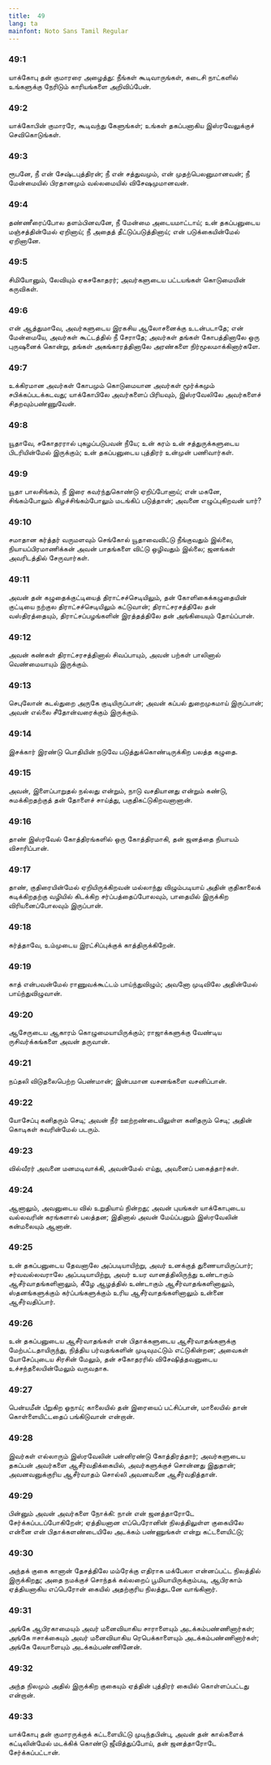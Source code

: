 ```yaml
---
title:  49
lang: ta
mainfont: Noto Sans Tamil Regular
---
```


###  49:1

யாக்கோபு தன் குமாரரை அழைத்து: நீங்கள் கூடிவாருங்கள், கடைசி நாட்களில் உங்களுக்கு நேரிடும் காரியங்களை அறிவிப்பேன்.

###  49:2

யாக்கோபின் குமாரரே, கூடிவந்து கேளுங்கள்; உங்கள் தகப்பனாகிய இஸ்ரவேலுக்குச் செவிகொடுங்கள்.

###  49:3

ரூபனே, நீ என் சேஷ்டபுத்திரன்; நீ என் சத்துவமும், என் முதற்பெலனுமானவன்; நீ மேன்மையில் பிரதானமும் வல்லமையில் விசேஷமுமானவன்.

###  49:4

தண்ணீரைப்போல தளம்பினவனே, நீ மேன்மை அடையமாட்டாய்; உன் தகப்பனுடைய மஞ்சத்தின்மேல் ஏறினாய்; நீ அதைத் தீட்டுப்படுத்தினாய்; என் படுக்கையின்மேல் ஏறினானே.

###  49:5

சிமியோனும், லேவியும் ஏகசகோதரர்; அவர்களுடைய பட்டயங்கள் கொடுமையின் கருவிகள்.

###  49:6

என் ஆத்துமாவே, அவர்களுடைய இரகசிய ஆலோசனைக்கு உடன்படாதே; என் மேன்மையே, அவர்கள் கூட்டத்தில் நீ சேராதே; அவர்கள் தங்கள் கோபத்தினாலே ஒரு புருஷனைக் கொன்று, தங்கள் அகங்காரத்தினாலே அரண்களை நிர்மூலமாக்கினார்களே.

###  49:7

உக்கிரமான அவர்கள் கோபமும் கொடுமையான அவர்கள் மூர்க்கமும் சபிக்கப்படக்கடவது; யாக்கோபிலே அவர்களைப் பிரியவும், இஸ்ரவேலிலே அவர்களைச் சிதறவும்பண்ணுவேன்.

###  49:8

யூதாவே, சகோதரரால் புகழப்படுபவன் நீயே; உன் கரம் உன் சத்துருக்களுடைய பிடரியின்மேல் இருக்கும்; உன் தகப்பனுடைய புத்திரர் உன்முன் பணிவார்கள்.

###  49:9

யூதா பாலசிங்கம், நீ இரை கவர்ந்துகொண்டு ஏறிப்போனாய்; என் மகனே, சிங்கம்போலும் கிழச்சிங்கம்போலும் மடங்கிப் படுத்தான்; அவனை எழுப்புகிறவன் யார்?

###  49:10

சமாதான கர்த்தர் வருமளவும் செங்கோல் யூதாவைவிட்டு நீங்குவதும் இல்லை, நியாயப்பிரமாணிக்கன் அவன் பாதங்களை விட்டு ஒழிவதும் இல்லை; ஜனங்கள் அவரிடத்தில் சேருவார்கள்.

###  49:11

அவன் தன் கழுதைக்குட்டியைத் திராட்சச்செடியிலும், தன் கோளிகைக்கழுதையின் குட்டியை நற்குல திராட்சச்செடியிலும் கட்டுவான்; திராட்சரசத்திலே தன் வஸ்திரத்தையும், திராட்சப்பழங்களின் இரத்தத்திலே தன் அங்கியையும் தோய்ப்பான்.

###  49:12

அவன் கண்கள் திராட்சரசத்தினால் சிவப்பாயும், அவன் பற்கள் பாலினால் வெண்மையாயும் இருக்கும்.

###  49:13

செபுலோன் கடல்துறை அருகே குடியிருப்பான்; அவன் கப்பல் துறைமுகமாய் இருப்பான்; அவன் எல்லை சீதோன்வரைக்கும் இருக்கும்.

###  49:14

இசக்கார் இரண்டு பொதியின் நடுவே படுத்துக்கொண்டிருக்கிற பலத்த கழுதை.

###  49:15

அவன், இளைப்பாறுதல் நல்லது என்றும், நாடு வசதியானது என்றும் கண்டு, சுமக்கிறதற்குத் தன் தோளைச் சாய்த்து, பகுதிகட்டுகிறவனானான்.

###  49:16

தாண் இஸ்ரவேல் கோத்திரங்களில் ஒரு கோத்திரமாகி, தன் ஜனத்தை நியாயம் விசாரிப்பான்.

###  49:17

தாண், குதிரையின்மேல் ஏறியிருக்கிறவன் மல்லாந்து விழும்படியாய் அதின் குதிகாலைக் கடிக்கிறதற்கு வழியில் கிடக்கிற சர்ப்பத்தைப்போலவும், பாதையில் இருக்கிற விரியனைப்போலவும் இருப்பான்.

###  49:18

கர்த்தாவே, உம்முடைய இரட்சிப்புக்குக் காத்திருக்கிறேன்.

###  49:19

காத் என்பவன்மேல் ராணுவக்கூட்டம் பாய்ந்துவிழும்; அவனோ முடிவிலே அதின்மேல் பாய்ந்துவிழுவான்.

###  49:20

ஆசேருடைய ஆகாரம் கொழுமையாயிருக்கும்; ராஜாக்களுக்கு வேண்டிய ருசிவர்க்கங்களை அவன் தருவான்.

###  49:21

நப்தலி விடுதலைபெற்ற பெண்மான்; இன்பமான வசனங்களை வசனிப்பான்.

###  49:22

யோசேப்பு கனிதரும் செடி; அவன் நீர் ஊற்றண்டையிலுள்ள கனிதரும் செடி; அதின் கொடிகள் சுவரின்மேல் படரும்.

###  49:23

வில்வீரர் அவனை மனமடிவாக்கி, அவன்மேல் எய்து, அவனைப் பகைத்தார்கள்.

###  49:24

ஆனாலும், அவனுடைய வில் உறுதியாய் நின்றது; அவன் புயங்கள் யாக்கோபுடைய வல்லவரின் கரங்களால் பலத்தன; இதினால் அவன் மேய்ப்பனும் இஸ்ரவேலின் கன்மலையும் ஆனான்.

###  49:25

உன் தகப்பனுடைய தேவனாலே அப்படியாயிற்று, அவர் உனக்குத் துணையாயிருப்பார்; சர்வவல்லவராலே அப்படியாயிற்று, அவர் உயர வானத்திலிருந்து உண்டாகும் ஆசீர்வாதங்களினாலும், கீழே ஆழத்தில் உண்டாகும் ஆசீர்வாதங்களினாலும், ஸ்தனங்களுக்கும் கர்ப்பங்களுக்கும் உரிய ஆசீர்வாதங்களினாலும் உன்னை ஆசீர்வதிப்பார்.

###  49:26

உன் தகப்பனுடைய ஆசீர்வாதங்கள் என் பிதாக்களுடைய ஆசீர்வாதங்களுக்கு மேற்பட்டதாயிருந்து, நித்திய பர்வதங்களின் முடிவுமட்டும் எட்டுகின்றன; அவைகள் யோசேப்புடைய சிரசின் மேலும், தன் சகோதரரில் விசேஷித்தவனுடைய உச்சந்தலையின்மேலும் வருவதாக.

###  49:27

பென்யமீன் பீறுகிற ஓநாய்; காலையில் தன் இரையைப் பட்சிப்பான், மாலையில் தான் கொள்ளையிட்டதைப் பங்கிடுவான் என்றான்.

###  49:28

இவர்கள் எல்லாரும் இஸ்ரவேலின் பன்னிரண்டு கோத்திரத்தார்; அவர்களுடைய தகப்பன் அவர்களை ஆசீர்வதிக்கையில், அவர்களுக்குச் சொன்னது இதுதான்; அவனவனுக்குரிய ஆசீர்வாதம் சொல்லி அவனவனை ஆசீர்வதித்தான்.

###  49:29

பின்னும் அவன் அவர்களை நோக்கி: நான் என் ஜனத்தாரோடே சேர்க்கப்படப்போகிறேன்; ஏத்தியனான எப்பெரோனின் நிலத்திலுள்ள குகையிலே என்னை என் பிதாக்களண்டையிலே அடக்கம் பண்ணுங்கள் என்று கட்டளையிட்டு;

###  49:30

அந்தக் குகை கானான் தேசத்திலே மம்ரேக்கு எதிராக மக்பேலா என்னப்பட்ட நிலத்தில் இருக்கிறது; அதை நமக்குச் சொந்தக் கல்லறைப் பூமியாயிருக்கும்படி, ஆபிரகாம் ஏத்தியனாகிய எப்பெரோன் கையில் அதற்குரிய நிலத்துடனே வாங்கினார்.

###  49:31

அங்கே ஆபிரகாமையும் அவர் மனைவியாகிய சாராளையும் அடக்கம்பண்ணினார்கள்; அங்கே ஈசாக்கையும் அவர் மனைவியாகிய ரெபெக்காளையும் அடக்கம்பண்ணினார்கள்; அங்கே லேயாளையும் அடக்கம்பண்ணினேன்.

###  49:32

அந்த நிலமும் அதில் இருக்கிற குகையும் ஏத்தின் புத்திரர் கையில் கொள்ளப்பட்டது என்றான்.

###  49:33

யாக்கோபு தன் குமாரருக்குக் கட்டளையிட்டு முடிந்தபின்பு, அவன் தன் கால்களைக் கட்டிலின்மேல் மடக்கிக் கொண்டு ஜீவித்துப்போய், தன் ஜனத்தாரோடே சேர்க்கப்பட்டான்.


